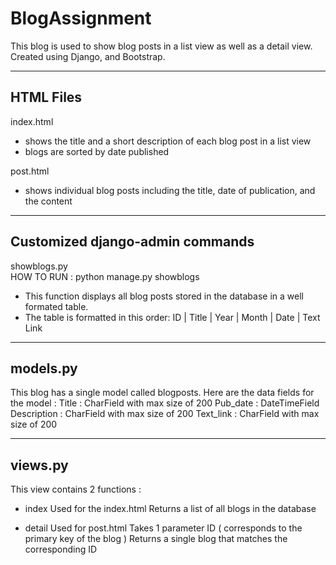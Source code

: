 # BlogAssignment

This blog is used to show blog posts in a list view as well as a detail view.
Created using Django, and Bootstrap.

----------
HTML Files
----------
index.html   
- shows the title and a short description of each blog post in a list view
- blogs are sorted by date published
              
post.html    
- shows individual blog posts including the title, date of publication, and the content

--------------------------------
Customized django-admin commands
--------------------------------
showblogs.py  
HOW TO RUN : python manage.py showblogs
- This function displays all blog posts stored in the database in a well formated table. 
- The table is formatted in this order:   ID | Title | Year | Month | Date | Text Link

---------    
models.py 
---------
This blog has a single model called blogposts.
Here are the data fields for the model :
Title         : CharField with max size of 200
Pub_date      : DateTimeField
Description   : CharField with max size of 200
Text_link     : CharField with max size of 200
    
--------
views.py
--------
This view contains 2 functions :
  - index
       Used for the index.html 
       Returns a list of all blogs in the database
  
  - detail
     Used for post.html
     Takes 1 parameter ID ( corresponds to the primary key of the blog )
     Returns a single blog that matches the corresponding ID 

